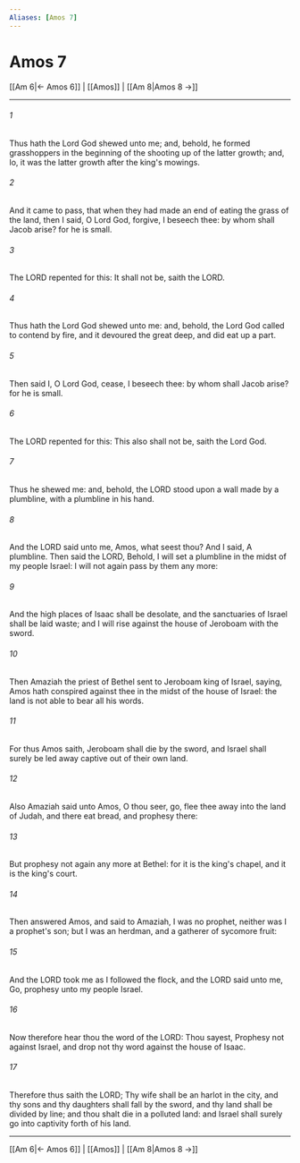 ```yaml
---
Aliases: [Amos 7]
---
```

# Amos 7

[[Am 6|← Amos 6]] | [[Amos]] | [[Am 8|Amos 8 →]]
***



###### 1 
Thus hath the Lord God shewed unto me; and, behold, he formed grasshoppers in the beginning of the shooting up of the latter growth; and, lo, it was the latter growth after the king's mowings. 

###### 2 
And it came to pass, that when they had made an end of eating the grass of the land, then I said, O Lord God, forgive, I beseech thee: by whom shall Jacob arise? for he is small. 

###### 3 
The LORD repented for this: It shall not be, saith the LORD. 

###### 4 
Thus hath the Lord God shewed unto me: and, behold, the Lord God called to contend by fire, and it devoured the great deep, and did eat up a part. 

###### 5 
Then said I, O Lord God, cease, I beseech thee: by whom shall Jacob arise? for he is small. 

###### 6 
The LORD repented for this: This also shall not be, saith the Lord God. 

###### 7 
Thus he shewed me: and, behold, the LORD stood upon a wall made by a plumbline, with a plumbline in his hand. 

###### 8 
And the LORD said unto me, Amos, what seest thou? And I said, A plumbline. Then said the LORD, Behold, I will set a plumbline in the midst of my people Israel: I will not again pass by them any more: 

###### 9 
And the high places of Isaac shall be desolate, and the sanctuaries of Israel shall be laid waste; and I will rise against the house of Jeroboam with the sword. 

###### 10 
Then Amaziah the priest of Bethel sent to Jeroboam king of Israel, saying, Amos hath conspired against thee in the midst of the house of Israel: the land is not able to bear all his words. 

###### 11 
For thus Amos saith, Jeroboam shall die by the sword, and Israel shall surely be led away captive out of their own land. 

###### 12 
Also Amaziah said unto Amos, O thou seer, go, flee thee away into the land of Judah, and there eat bread, and prophesy there: 

###### 13 
But prophesy not again any more at Bethel: for it is the king's chapel, and it is the king's court. 

###### 14 
Then answered Amos, and said to Amaziah, I was no prophet, neither was I a prophet's son; but I was an herdman, and a gatherer of sycomore fruit: 

###### 15 
And the LORD took me as I followed the flock, and the LORD said unto me, Go, prophesy unto my people Israel. 

###### 16 
Now therefore hear thou the word of the LORD: Thou sayest, Prophesy not against Israel, and drop not thy word against the house of Isaac. 

###### 17 
Therefore thus saith the LORD; Thy wife shall be an harlot in the city, and thy sons and thy daughters shall fall by the sword, and thy land shall be divided by line; and thou shalt die in a polluted land: and Israel shall surely go into captivity forth of his land.

***
[[Am 6|← Amos 6]] | [[Amos]] | [[Am 8|Amos 8 →]]
